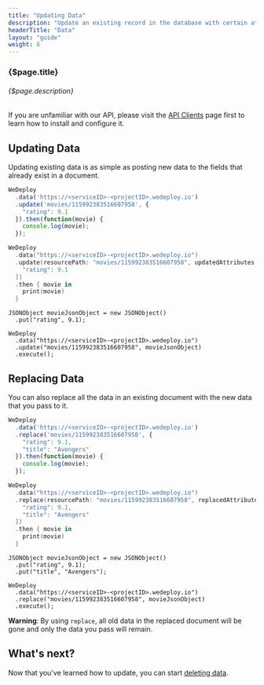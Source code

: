 ```yaml
---
title: "Updating Data"
description: "Update an existing record in the database with certain attributes."
headerTitle: "Data"
layout: "guide"
weight: 8
---
```


### {$page.title}

###### {$page.description}

<aside>

If you are unfamiliar with our API, please visit the [API Clients](/docs/intro/api-clients/) page first to learn how to install and configure it.

</aside>

<article id="1">

## Updating Data

Updating existing data is as simple as posting new data to the fields that already exist in a document.

```javascript
WeDeploy
  .data('https://<serviceID>-<projectID>.wedeploy.io')
  .update('movies/115992383516607958', {
    "rating": 9.1
  }).then(function(movie) {
    console.log(movie);
  });
```
```swift
WeDeploy
  .data("https://<serviceID>-<projectID>.wedeploy.io")
  .update(resourcePath: "movies/115992383516607958", updatedAttributes: [
    "rating": 9.1
  ])
  .then { movie in
    print(movie)
  }
```
```text/x-java
JSONObject movieJsonObject = new JSONObject()
  .put("rating", 9.1);

WeDeploy
  .data("https://<serviceID>-<projectID>.wedeploy.io")
  .update("movies/115992383516607958", movieJsonObject)
  .execute();
```

</article>

<article id="2">

## Replacing Data

You can also replace all the data in an existing document with the new data that you pass to it.

```javascript
WeDeploy
  .data('https://<serviceID>-<projectID>.wedeploy.io')
  .replace('movies/115992383516607958', {
    "rating": 9.1,
    "title": "Avengers"
  }).then(function(movie) {
    console.log(movie);
  });
```
```swift
WeDeploy
  .data("https://<serviceID>-<projectID>.wedeploy.io")
  .replace(resourcePath: "movies/115992383516607958", replacedAttributes: [
    "rating": 9.1,
    "title": "Avengers"
  ])
  .then { movie in
    print(movie)
  }
```
```text/x-java
JSONObject movieJsonObject = new JSONObject()
  .put("rating", 9.1);
  .put("title", "Avengers");

WeDeploy
  .data("https://<serviceID>-<projectID>.wedeploy.io")
  .replace("movies/115992383516607958", movieJsonObject)
  .execute();
```

**Warning**: By using `replace`, all old data in the replaced document will be gone and only the data you pass will remain.

</article>

## What's next?

Now that you've learned how to update, you can start [deleting data](/docs/data/deleting-data/).
